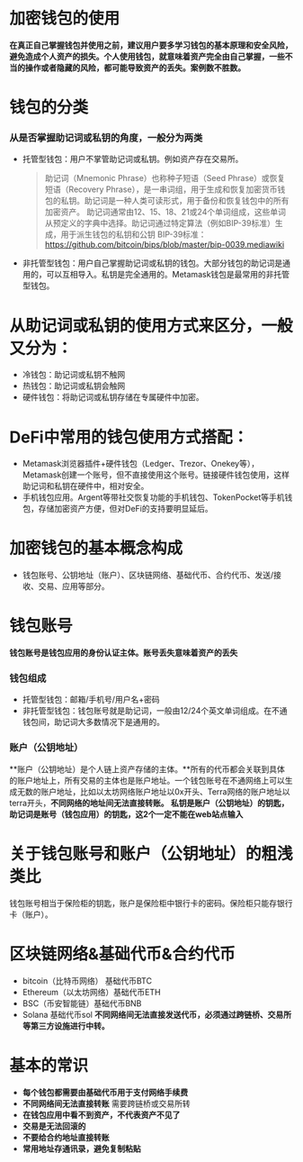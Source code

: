 # 加密钱包的使用
  **在真正自己掌握钱包并使用之前，建议用户要多学习钱包的基本原理和安全风险，避免造成个人资产的损失。个人使用钱包，就意味着资产完全由自己掌握，一些不当的操作或者隐藏的风险，都可能导致资产的丢失。案例数不胜数。**
# 钱包的分类
### 从是否掌握助记词或私钥的角度，一般分为两类
 - 托管型钱包：用户不掌管助记词或私钥。例如资产存在交易所。
   > 助记词（Mnemonic Phrase）也称种子短语（Seed Phrase）或恢复短语（Recovery Phrase），是一串词组，用于生成和恢复加密货币钱包的私钥。助记词是一种人类可读形式，用于备份和恢复钱包中的所有加密资产。
   > 助记词通常由12、15、18、21或24个单词组成，这些单词从预定义的字典中选择。助记词通过特定算法（例如BIP-39标准）生成，用于派生钱包的私钥和公钥
   > BIP-39标准：https://github.com/bitcoin/bips/blob/master/bip-0039.mediawiki
 - 非托管型钱包：用户自己掌握助记词或私钥的钱包。大部分钱包的助记词是通用的，可以互相导入。私钥是完全通用的。Metamask钱包是最常用的非托管型钱包。
# 从助记词或私钥的使用方式来区分，一般又分为：
 - 冷钱包：助记词或私钥不触网
 - 热钱包：助记词或私钥会触网
 - 硬件钱包：将助记词或私钥存储在专属硬件中加密。
# DeFi中常用的钱包使用方式搭配：
 - Metamask浏览器插件+硬件钱包（Ledger、Trezor、Onekey等），Metamask创建一个账号，但不直接使用这个账号。链接硬件钱包使用，这样助记词和私钥在硬件中，相对安全。
 - 手机钱包应用。Argent等带社交恢复功能的手机钱包、TokenPocket等手机钱包，存储加密资产方便，但对DeFi的支持要明显延后。
# 加密钱包的基本概念构成
 - 钱包账号、公钥地址（账户）、区块链网络、基础代币、合约代币、发送/接收、交易、应用等部分。
# 钱包账号
**钱包账号是钱包应用的身份认证主体。账号丢失意味着资产的丢失**
### 钱包组成
 - 托管型钱包：邮箱/手机号/用户名+密码
 - 非托管型钱包：钱包账号就是助记词，一般由12/24个英文单词组成。在不通钱包间，助记词大多数情况下是通用的。
### 账户（公钥地址）
**账户（公钥地址）是个人链上资产存储的主体。**所有的代币都会关联到具体的账户地址上，所有交易的主体也是账户地址。一个钱包账号在不通网络上可以生成无数的账户地址，比如以太坊网络账户地址以0x开头、Terra网络的账户地址以terra开头，**不同网络的地址间无法直接转账。**
**私钥是账户（公钥地址）的钥匙，助记词是账号（钱包应用）的钥匙，这2个一定不能在web站点输入**
# 关于钱包账号和账户（公钥地址）的粗浅类比
钱包账号相当于保险柜的钥匙，账户是保险柜中银行卡的密码。保险柜只能存银行卡（账户）。
# 区块链网络&基础代币&合约代币
 - bitcoin（比特币网络） 基础代币BTC
 - Ethereum（以太坊网络）基础代币ETH
 - BSC（币安智能链）基础代币BNB
 - Solana 基础代币sol
**不同网络间无法直接发送代币，必须通过跨链桥、交易所等第三方设施进行中转。**
# 基本的常识
 - **每个钱包都需要由基础代币用于支付网络手续费**
 - **不同网络间无法直接转账** 需要跨链桥或交易所转
 - **在钱包应用中看不到资产，不代表资产不见了**
 - **交易是无法回滚的**
 - **不要给合约地址直接转账**
 - **常用地址存通讯录，避免复制粘贴**
